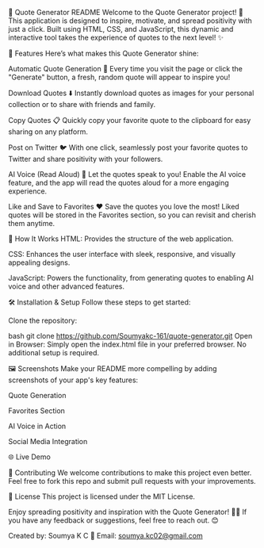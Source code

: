 📜 Quote Generator README
Welcome to the Quote Generator project! 🌟 This application is designed to inspire, motivate, and spread positivity with just a click. Built using HTML, CSS, and JavaScript, this dynamic and interactive tool takes the experience of quotes to the next level! ✨

🎯 Features
Here’s what makes this Quote Generator shine:

Automatic Quote Generation 🤖 Every time you visit the page or click the "Generate" button, a fresh, random quote will appear to inspire you!

Download Quotes ⬇️ Instantly download quotes as images for your personal collection or to share with friends and family.

Copy Quotes 📋 Quickly copy your favorite quote to the clipboard for easy sharing on any platform.

Post on Twitter 🐦 With one click, seamlessly post your favorite quotes to Twitter and share positivity with your followers.

AI Voice (Read Aloud) 🎤 Let the quotes speak to you! Enable the AI voice feature, and the app will read the quotes aloud for a more engaging experience.

Like and Save to Favorites ❤️ Save the quotes you love the most! Liked quotes will be stored in the Favorites section, so you can revisit and cherish them anytime.

🚀 How It Works
HTML: Provides the structure of the web application.

CSS: Enhances the user interface with sleek, responsive, and visually appealing designs.

JavaScript: Powers the functionality, from generating quotes to enabling AI voice and other advanced features.

🛠️ Installation & Setup
Follow these steps to get started:

Clone the repository:

bash
git clone https://github.com/Soumyakc-161/quote-generator.git
Open in Browser: Simply open the index.html file in your preferred browser. No additional setup is required.

🖼️ Screenshots
Make your README more compelling by adding screenshots of your app's key features:

Quote Generation

Favorites Section

AI Voice in Action

Social Media Integration

🌐 Live Demo


🤝 Contributing
We welcome contributions to make this project even better. Feel free to fork this repo and submit pull requests with your improvements.

📝 License
This project is licensed under the MIT License.

Enjoy spreading positivity and inspiration with the Quote Generator! 🌈✨ If you have any feedback or suggestions, feel free to reach out. 😊

Created by: Soumya K C 
📧 Email: soumya.kc02@gmail.com

